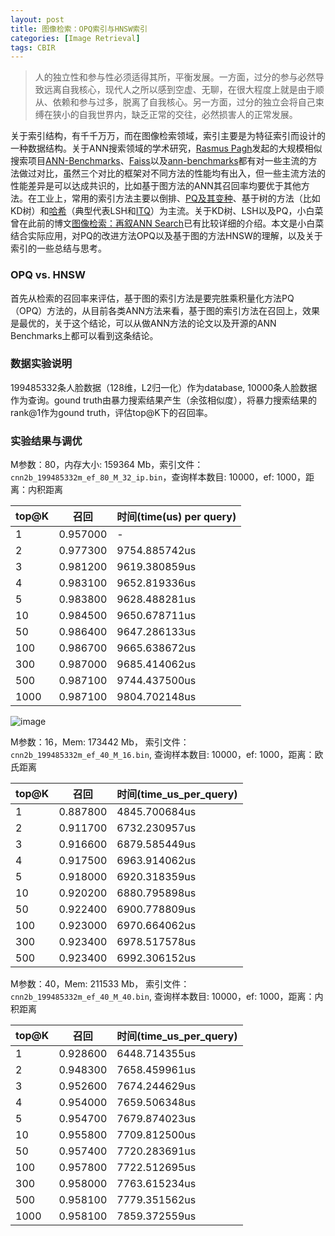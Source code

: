 ```yaml
---
layout: post
title: 图像检索：OPQ索引与HNSW索引
categories: [Image Retrieval]
tags: CBIR
---
```


> 人的独立性和参与性必须适得其所，平衡发展。一方面，过分的参与必然导致远离自我核心，现代人之所以感到空虚、无聊，在很大程度上就是由于顺从、依赖和参与过多，脱离了自我核心。另一方面，过分的独立会将自己束缚在狭小的自我世界内，缺乏正常的交往，必然损害人的正常发展。

关于索引结构，有千千万万，而在图像检索领域，索引主要是为特征索引而设计的一种数据结构。关于ANN搜索领域的学术研究，[Rasmus Pagh](http://www.itu.dk/people/pagh/)发起的大规模相似搜索项目[ANN-Benchmarks](http://sss.projects.itu.dk/ann-benchmarks/)、[Faiss](https://github.com/facebookresearch/faiss)以及[ann-benchmarks](https://github.com/erikbern/ann-benchmarks)都有对一些主流的方法做过对比，虽然三个对比的框架对不同方法的性能均有出入，但一些主流方法的性能差异是可以达成共识的，比如基于图方法的ANN其召回率均要优于其他方法。在工业上，常用的索引方法主要以倒排、[PQ及其变种](http://yongyuan.name/blog/ann-search.html)、基于树的方法（比如KD树）和[哈希](https://github.com/willard-yuan/hashing-baseline-for-image-retrieval)（典型代表LSH和[ITQ](http://yongyuan.name/blog/itq-hashing.html)）为主流。关于KD树、LSH以及PQ，小白菜曾在此前的博文[图像检索：再叙ANN Search](http://yongyuan.name/blog/ann-search.html)已有比较详细的介绍。本文是小白菜结合实际应用，对PQ的改进方法OPQ以及基于图的方法HNSW的理解，以及关于索引的一些总结与思考。

### OPQ vs. HNSW

首先从检索的召回率来评估，基于图的索引方法是要完胜乘积量化方法PQ（OPQ）方法的，从目前各类ANN方法来看，基于图的索引方法在召回上，效果是最优的，关于这个结论，可以从做ANN方法的论文以及开源的ANN Benchmarks上都可以看到这条结论。

### 数据实验说明

199485332条人脸数据（128维，L2归一化）作为database, 10000条人脸数据作为查询。gound truth由暴力搜索结果产生（余弦相似度），将暴力搜索结果的rank@1作为gound truth，评估top@K下的召回率。

### 实验结果与调优

M参数：80，内存大小: 159364 Mb，索引文件：`cnn2b_199485332m_ef_80_M_32_ip.bin`，查询样本数目: 10000，ef: 1000，距离：内积距离

top@K | 召回 | 时间(time(us) per query)
---|---|---
1 | 0.957000 | -
2 |	0.977300 | 9754.885742us
3 | 0.981200 | 9619.380859us
4 |	0.983100 | 9652.819336us
5 | 0.983800 | 9628.488281us
10 | 0.984500 | 9650.678711us
50 | 0.986400 | 9647.286133us
100 | 0.986700 | 9665.638672us
300 | 0.987000 | 9685.414062us
500 | 0.987100 | 9744.437500us
1000 | 0.987100 | 9804.702148us

![image](http://ose5hybez.bkt.clouddn.com/notes/hnsw_face_2b.jpg)

M参数：16，Mem: 173442 Mb， 索引文件：`cnn2b_199485332m_ef_40_M_16.bin`, 查询样本数目: 10000，ef: 1000，距离：欧氏距离

top@K | 召回 | 时间(time_us_per_query)
---|---|---
1 | 0.887800 | 4845.700684us
2 | 0.911700 | 6732.230957us
3 | 0.916600 | 6879.585449us
4 | 0.917500 | 6963.914062us
5 | 0.918000 | 6920.318359us
10| 0.920200 | 6880.795898us
50 | 0.922400 | 6900.778809us
100 | 0.923000 | 6970.664062us
300 | 0.923400 | 6978.517578us
500 | 0.923400 | 6992.306152us

M参数：40，Mem: 211533 Mb， 索引文件：`cnn2b_199485332m_ef_40_M_40.bin`, 查询样本数目: 10000，ef: 1000，距离：内积距离

top@K | 召回 | 时间(time_us_per_query)
---|---|---
1 | 0.928600 | 6448.714355us
2 | 0.948300 | 7658.459961us
3 | 0.952600 | 7674.244629us
4 | 0.954000 | 7659.506348us
5 | 0.954700 | 7679.874023us
10 | 0.955800 | 7709.812500us
50 |0.957400 | 7720.283691us
100 | 0.957800 | 7722.512695us
300 | 0.958000 | 7763.615234us
500 | 0.958100 | 7779.351562us
1000| 0.958100 | 7859.372559us